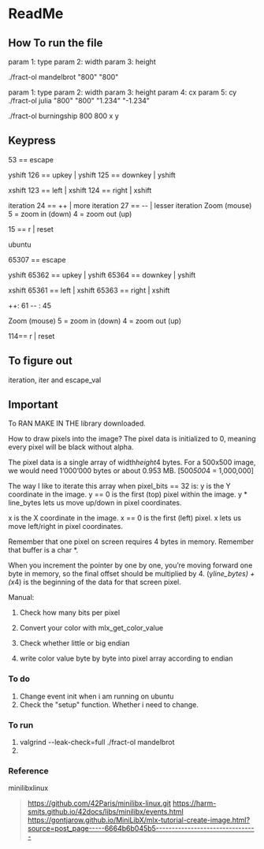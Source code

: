 # ReadMe

## How To run the file

param 1: type
param 2: width
param 3: height

./fract-ol mandelbrot "800" "800"

param 1: type
param 2: width
param 3: height
param 4: cx
param 5: cy
./fract-ol julia "800" "800" "1.234" "-1.234"

./fract-ol burningship 800 800 x y

## Keypress

53 == escape

yshift
126 == upkey | yshift
125 == downkey | yshift

xshift
123 == left | xshift
124 == right | xshift

iteration
24 == ++ | more iteration
27 == -- | lesser iteration
Zoom (mouse)
5 = zoom in (down)
4 = zoom out (up)

15 == r | reset

ubuntu

65307 == escape

yshift
65362 == upkey | yshift
65364 == downkey | yshift

xshift
65361 == left | xshift
65363 == right | xshift

++: 61
-- : 45

Zoom (mouse)
5 = zoom in (down)
4 = zoom out (up)

114== r | reset

## To figure out

iteration, iter and escape_val

## Important

To RAN MAKE IN THE library downloaded.

How to draw pixels into the image?
The pixel data is initialized to 0, meaning every pixel will be black without alpha.

The pixel data is a single array of width*height*4 bytes.
For a 500x500 image, we would need 1’000’000 bytes or about 0.953 MB. [500*500*4 = 1,000,000]

The way I like to iterate this array when pixel_bits == 32 is:
y is the Y coordinate in the image.
y == 0 is the first (top) pixel within the image.
y * line_bytes lets us move up/down in pixel coordinates.

x is the X coordinate in the image.
x == 0 is the first (left) pixel.
x lets us move left/right in pixel coordinates.

Remember that one pixel on screen requires 4 bytes in memory.
Remember that buffer is a char *.

When you increment the pointer by one by one, you’re moving forward one byte in memory, so the final offset should be multiplied by 4.
(y*line_bytes) + (x*4) is the beginning of the data for that screen pixel.

Manual:

1. Check how many bits per pixel

2. Convert your color with mlx_get_color_value
3. Check whether little or big endian
4. write color value byte by byte into pixel array according to endian

### To do

1. Change event init when i am running on ubuntu
2. Check the "setup" function. Whether i need to change.

### To run

1. valgrind --leak-check=full ./fract-ol mandelbrot
2. 

### Reference

minilibxlinux
> https://github.com/42Paris/minilibx-linux.git
> <https://harm-smits.github.io/42docs/libs/minilibx/events.html>
> <https://gontjarow.github.io/MiniLibX/mlx-tutorial-create-image.html?source=post_page-----6664b6b045b5-------------------------------->
